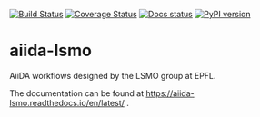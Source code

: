 [![Build Status](https://github.com/lsmo-epfl/aiida-lsmo/workflows/Build/badge.svg)](https://github.com/lsmo-epfl/aiida-lsmo/actions)
[![Coverage Status](https://codecov.io/gh/lsmo-epfl/aiida-lsmo/branch/master/graph/badge.svg)](https://codecov.io/gh/lsmo-epfl/aiida-lsmo)
[![Docs status](https://readthedocs.org/projects/aiida-lsmo/badge)](http://aiida-lsmo.readthedocs.io/)
[![PyPI version](https://badge.fury.io/py/aiida-lsmo.svg)](https://badge.fury.io/py/aiida-lsmo)

# aiida-lsmo

AiiDA workflows designed by the LSMO group at EPFL.

The documentation can be found at https://aiida-lsmo.readthedocs.io/en/latest/ .
